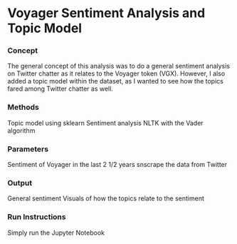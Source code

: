 # Voyager Sentiment Analysis and Topic Model

### Concept 
The general concept of this analysis was to do a general sentiment analysis on Twitter chatter as it relates to the Voyager token (VGX). However, I also added a topic model within the dataset, as I wanted to see how the topics fared among Twitter chatter as well. 

### Methods
Topic model using sklearn
Sentiment analysis NLTK with the Vader algorithm

### Parameters 
Sentiment of Voyager in the last 2 1/2 years
snscrape the data from Twitter

### Output
General sentiment
Visuals of how the topics relate to the sentiment

### Run Instructions
Simply run the Jupyter Notebook
